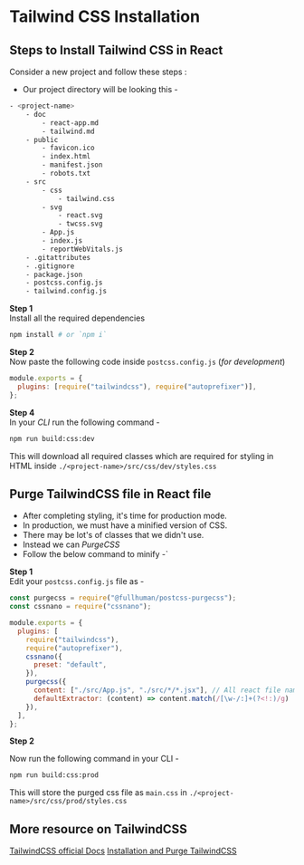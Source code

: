 # Tailwind CSS Installation

## Steps to Install Tailwind CSS in React

Consider a new project and follow these steps :

- Our project directory will be looking this -

```bash
- <project-name>
    - doc
        - react-app.md
        - tailwind.md
	- public
		- favicon.ico
		- index.html
        - manifest.json
        - robots.txt
	- src
        - css
            - tailwind.css
        - svg
            - react.svg
            - twcss.svg
        - App.js
        - index.js
        - reportWebVitals.js
    - .gitattributes
    - .gitignore
    - package.json
    - postcss.config.js
    - tailwind.config.js

```

**Step 1**
<br>
Install all the required dependencies

```bash
npm install # or `npm i`
```

**Step 2**
<br>
Now paste the following code inside `postcss.config.js` (_for development_)

```js
module.exports = {
  plugins: [require("tailwindcss"), require("autoprefixer")],
};
```

**Step 4**
<br>
In your _CLI_ run the following command -

```bash
npm run build:css:dev
```

This will download all required classes which are required for styling in HTML inside `./<project-name>/src/css/dev/styles.css`

## Purge TailwindCSS file in React file

- After completing styling, it's time for production mode.
- In production, we must have a minified version of CSS.
- There may be lot's of classes that we didn't use.
- Instead we can _PurgeCSS_
- Follow the below command to minify -`

**Step 1**
<br>
Edit your `postcss.config.js` file as -

```js
const purgecss = require("@fullhuman/postcss-purgecss");
const cssnano = require("cssnano");

module.exports = {
  plugins: [
    require("tailwindcss"),
    require("autoprefixer"),
    cssnano({
      preset: "default",
    }),
    purgecss({
      content: ["./src/App.js", "./src/*/*.jsx"], // All react file name to be provided
      defaultExtractor: (content) => content.match(/[\w-/:]+(?<!:)/g) || [],
    }),
  ],
};
```

**Step 2**
<br>

Now run the following command in your CLI -

```bash
npm run build:css:prod
```

This will store the purged css file as `main.css` in `./<project-name>/src/css/prod/styles.css`

## More resource on TailwindCSS

[TailwindCSS official Docs](https://tailwindcss.com/docs)
[Installation and Purge TailwindCSS](https://flaviocopes.com/tailwind-setup/)
